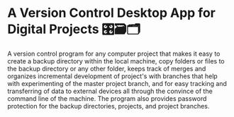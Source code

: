 # A Version Control Desktop App for Digital Projects 🎛🗃🗂

A version control program for any computer project that makes it easy to create a backup directory within the local machine, copy folders or files to the backup directory or any other folder,  keeps track of merges and organizes incremental development of project's with branches that help with experimenting of the master project branch, and for easy tracking and transferring of data to external devices all through the convince of the command line of the machine. The program also provides password protection for the backup directories, projects, and project branches. 
